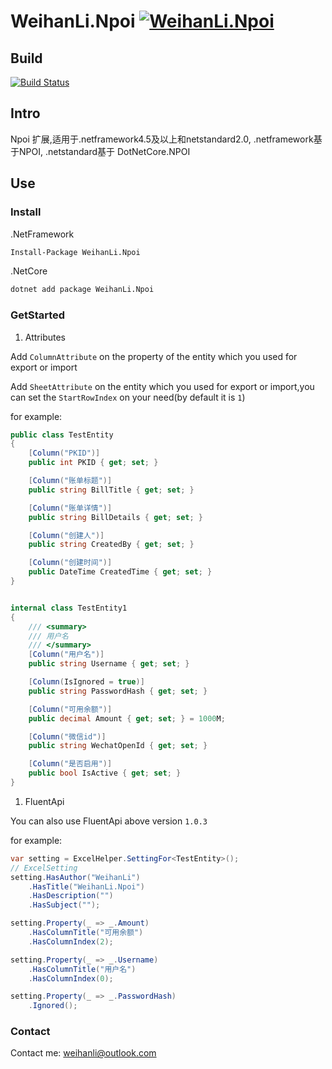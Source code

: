 # WeihanLi.Npoi [![WeihanLi.Npoi](https://img.shields.io/nuget/v/WeihanLi.Npoi.svg)](https://www.nuget.org/packages/WeihanLi.Npoi/)

## Build

[![Build Status](https://travis-ci.org/WeihanLi/WeihanLi.Npoi.svg?branch=master)](https://travis-ci.org/WeihanLi/WeihanLi.Npoi)

## Intro

Npoi 扩展,适用于.netframework4.5及以上和netstandard2.0, .netframework基于NPOI, .netstandard基于 DotNetCore.NPOI

## Use

### Install

.NetFramework

``` bash
Install-Package WeihanLi.Npoi
```

.NetCore

``` bash
dotnet add package WeihanLi.Npoi
```

### GetStarted

1. Attributes

Add `ColumnAttribute` on the property of the entity which you used for export or import

Add `SheetAttribute` on the entity which you used for export or import,you can set the `StartRowIndex` on your need(by default it is `1`)

for example:

``` csharp
public class TestEntity
{
    [Column("PKID")]
    public int PKID { get; set; }

    [Column("账单标题")]
    public string BillTitle { get; set; }

    [Column("账单详情")]
    public string BillDetails { get; set; }

    [Column("创建人")]
    public string CreatedBy { get; set; }

    [Column("创建时间")]
    public DateTime CreatedTime { get; set; }
}


internal class TestEntity1
{
    /// <summary>
    /// 用户名
    /// </summary>
    [Column("用户名")]
    public string Username { get; set; }

    [Column(IsIgnored = true)]
    public string PasswordHash { get; set; }

    [Column("可用余额")]
    public decimal Amount { get; set; } = 1000M;

    [Column("微信id")]
    public string WechatOpenId { get; set; }

    [Column("是否启用")]
    public bool IsActive { get; set; }
}
```

1. FluentApi

You can also use FluentApi above version `1.0.3`

for example:

``` csharp
var setting = ExcelHelper.SettingFor<TestEntity>();
// ExcelSetting
setting.HasAuthor("WeihanLi")
    .HasTitle("WeihanLi.Npoi")
    .HasDescription("")
    .HasSubject("");

setting.Property(_ => _.Amount)
    .HasColumnTitle("可用余额")
    .HasColumnIndex(2);

setting.Property(_ => _.Username)
    .HasColumnTitle("用户名")
    .HasColumnIndex(0);

setting.Property(_ => _.PasswordHash)
    .Ignored();
```

### Contact

Contact me: weihanli@outlook.com